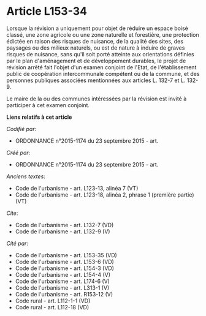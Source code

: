 # Article L153-34

Lorsque la révision a uniquement pour objet de réduire un espace boisé classé, une zone agricole ou une zone naturelle et
forestière, une protection édictée en raison des risques de nuisance, de la qualité des sites, des paysages ou des milieux
naturels, ou est de nature à induire de graves risques de nuisance, sans qu'il soit porté atteinte aux orientations définies
par le plan d'aménagement et de développement durables, le projet de révision arrêté fait l'objet d'un examen conjoint de
l'Etat, de l'établissement public de coopération intercommunale compétent ou de la commune, et des personnes publiques
associées mentionnées aux articles L. 132-7 et L. 132-9. 

Le maire de la ou des communes intéressées par la révision est invité à participer à cet examen conjoint.

**Liens relatifs à cet article**

_Codifié par_:

  - ORDONNANCE n°2015-1174 du 23 septembre 2015 - art.

_Créé par_:

  - ORDONNANCE n°2015-1174 du 23 septembre 2015 - art.

_Anciens textes_:

  - Code de l'urbanisme - art. L123-13, alinéa 7  (VT)
  - Code de l'urbanisme - art. L123-18, alinéa 2, phrase 1 (première partie)  (VT)

_Cite_:

  - Code de l'urbanisme - art. L132-7 (VD)
  - Code de l'urbanisme - art. L132-9 (V)

_Cité par_:

  - Code de l'urbanisme - art. L153-35 (VD)
  - Code de l'urbanisme - art. L153-6 (VD)
  - Code de l'urbanisme - art. L154-3 (VD)
  - Code de l'urbanisme - art. L154-4 (V)
  - Code de l'urbanisme - art. L174-6 (V)
  - Code de l'urbanisme - art. L313-1 (V)
  - Code de l'urbanisme - art. R153-12 (V)
  - Code rural - art. L112-1-1 (VD)
  - Code rural - art. L112-18 (VD)
